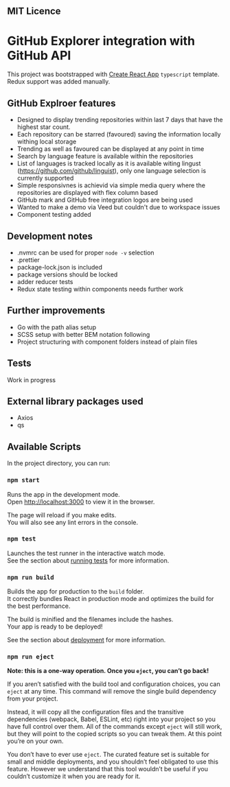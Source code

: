 ## MIT Licence
# GitHub Explorer integration with GitHub API

This project was bootstrapped with [Create React App](https://github.com/facebook/create-react-app) `typescript` template. Redux support was added manually.

## GitHub Explroer features
- Designed to display trending repositories within last 7 days that have the highest star count. 
- Each repository can be starred (favoured) saving the information locally withing local storage
- Trending as well as favoured can be displayed at any point in time
- Search by language feature is available within the repositories
- List of languages is tracked locally as it is available witing lingust (https://github.com/github/linguist), only one language selection is currently supported
- Simple responsivnes is achievid via simple media query where the repositories are displayed with flex column based
- GitHub mark and GitHub free integration logos are being used
- Wanted to make a demo via Veed but couldn't due to workspace issues
- Component testing added

## Development notes
- .nvmrc can be used for proper `node -v` selection
- .prettier
- package-lock.json is included
- package versions should be locked
- adder reducer tests
- Redux state testing within components needs further work

## Further improvements
- Go with the path alias setup
- SCSS setup with better BEM notation following
- Project structuring with component folders instead of plain files

## Tests
Work in progress

## External library packages used
- Axios 
- qs

## Available Scripts
In the project directory, you can run:

### `npm start`

Runs the app in the development mode.\
Open [http://localhost:3000](http://localhost:3000) to view it in the browser.

The page will reload if you make edits.\
You will also see any lint errors in the console.

### `npm test`

Launches the test runner in the interactive watch mode.\
See the section about [running tests](https://facebook.github.io/create-react-app/docs/running-tests) for more information.

### `npm run build`

Builds the app for production to the `build` folder.\
It correctly bundles React in production mode and optimizes the build for the best performance.

The build is minified and the filenames include the hashes.\
Your app is ready to be deployed!

See the section about [deployment](https://facebook.github.io/create-react-app/docs/deployment) for more information.

### `npm run eject`

**Note: this is a one-way operation. Once you `eject`, you can’t go back!**

If you aren’t satisfied with the build tool and configuration choices, you can `eject` at any time. This command will remove the single build dependency from your project.

Instead, it will copy all the configuration files and the transitive dependencies (webpack, Babel, ESLint, etc) right into your project so you have full control over them. All of the commands except `eject` will still work, but they will point to the copied scripts so you can tweak them. At this point you’re on your own.

You don’t have to ever use `eject`. The curated feature set is suitable for small and middle deployments, and you shouldn’t feel obligated to use this feature. However we understand that this tool wouldn’t be useful if you couldn’t customize it when you are ready for it.